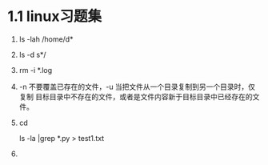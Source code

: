 # 1.1  linux习题集

1. ls -lah /home/d*

2. ls -d s*/

3. rm -i *.log

4. -n 不要覆盖已存在的文件，-u 当把文件从一个目录复制到另一个目录时，仅复制 目标目录中不存在的文件，或者是文件内容新于目标目录中已经存在的文件。

5. cd

   ls -la |grep *.py > test1.txt

6. 


